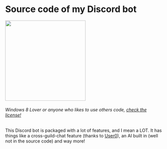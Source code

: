 # Source code of my Discord bot
<img src="https://c.tenor.com/0E3QjCQLIj0AAAAC/tenor.gif" width="256" height="256" />
<h6>Windows 8 Lover or anyone who likes to use others code, <a href="https://github.com/winbo-yml-exe/winbo-bot/blob/main/LICENSE">check the license!</a></h6>

This Discord bot is packaged with a lot of features, and I mean a LOT. It has things like a cross-guild-chat feature (thanks to [User0](https://github.com/user0-07161)), an AI built in (well not in the source code) and way more!
